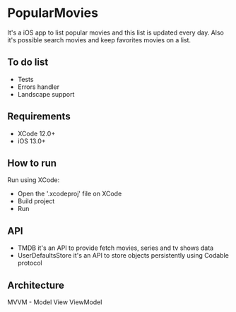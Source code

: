 # PopularMovies
It's a iOS app to list popular movies and this list is updated every day. Also it's possible search movies and keep favorites movies on a list.

## To do list
- Tests
- Errors handler
- Landscape support

## Requirements
- XCode 12.0+
- iOS 13.0+

## How to run
Run using XCode:
 - Open the '.xcodeproj' file on XCode
 - Build project
 - Run

## API
- TMDB it's an API to provide fetch movies, series and tv shows data
- UserDefaultsStore it's an API to store objects persistently using Codable protocol

## Architecture
MVVM - Model View ViewModel
